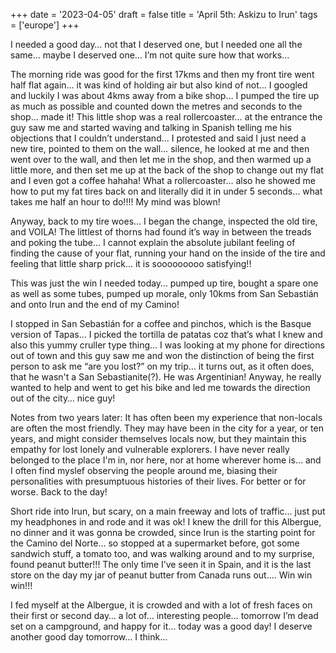 +++
date = '2023-04-05'
draft = false
title = 'April 5th: Askizu to Irun'
tags = ['europe']
+++

I needed a good day… not that I deserved one, but I needed one all the same… maybe I deserved one… I’m not quite sure how that works… 

The morning ride was good for the first 17kms and then my front tire went half flat again… it was kind of holding air but also kind of not… I googled and luckily I was about 4kms away from a bike shop… I pumped the tire up as much as possible and counted down the metres and seconds to the shop… made it! This little shop was a real rollercoaster… at the entrance the guy saw me and started waving and talking in Spanish telling me his objections that I couldn’t understand… I protested and said I just need a new tire, pointed to them on the wall… silence, he looked at me and then went over to the wall, and then let me in the shop, and then warmed up a little more, and then set me up at the back of the shop to change out my flat and I even got a coffee hahaha! What a rollercoaster… also he showed me how to put my fat tires back on and literally did it in under 5 seconds… what takes me half an hour to do!!!! My mind was blown! 

Anyway, back to my tire woes… I began the change, inspected the old tire, and VOILA! The littlest of thorns had found it’s way in between the treads and poking the tube… I cannot explain the absolute jubilant feeling of finding the cause of your flat, running your hand on the inside of the tire and feeling that little sharp prick… it is sooooooooo satisfying!! 

This was just the win I needed today… pumped up tire, bought a spare one as well as some tubes, pumped up morale, only 10kms from San Sebastián and onto Irun and the end of my Camino! 

I stopped in San Sebastián for a coffee and pinchos, which is the Basque version of Tapas… I picked the tortilla de patatas coz that’s what I knew and also this yummy cruller type thing… I was looking at my phone for directions out of town and this guy saw me and won the distinction of being the first person to ask me “are you lost?” on my trip… it turns out, as it often does, that he wasn't a San Sebastianite(?). He was Argentinian! Anyway, he really wanted to help and went to get his bike and led me towards the direction out of the city… nice guy! 

Notes from two years later: It has often been my experience that non-locals are often the most friendly. They may have been in the city for a year, or ten years, and might consider themselves locals now, but they maintain this empathy for lost lonely and vulnerable explorers. I have never really belonged to the place I'm in, nor here, nor at home wherever home is... and I often find myslef observing the people around me, biasing their personalities with presumptuous histories of their lives. For better or for worse. Back to the day!

Short ride into Irun, but scary, on a main freeway and lots of traffic… just put my headphones in and rode and it was ok! I knew the drill for this Albergue, no dinner and it was gonna be crowded, since Irun is the starting point for the Camino del Norte… so stopped at a supermarket before, got some sandwich stuff, a tomato too, and was walking around and to my surprise, found peanut butter!!! The only time I’ve seen it in Spain, and it is the last store on the day my jar of peanut butter from Canada runs out…. Win win win!!!

I fed myself at the Albergue, it is crowded and with a lot of fresh faces on their first or second day… a lot of… interesting people… tomorrow I’m dead set on a campground, and happy for it… today was a good day! I deserve another good day tomorrow… I think…